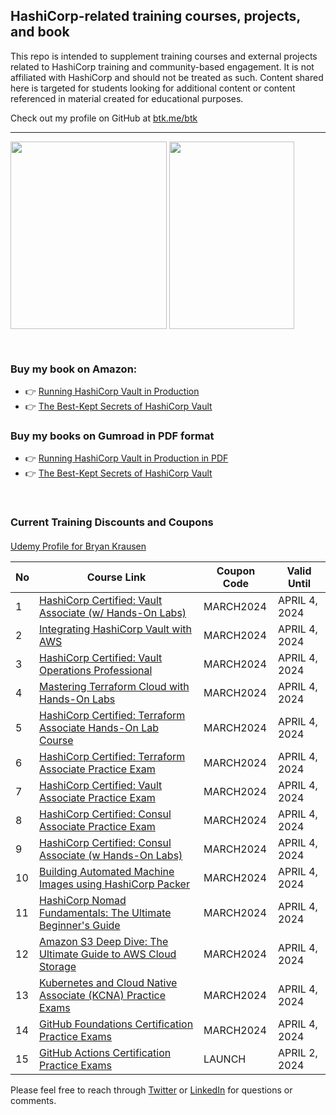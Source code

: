 ## HashiCorp-related training courses, projects, and book

This repo is intended to supplement training courses and external projects related to HashiCorp training and community-based engagement. It is not affiliated with HashiCorp and should not be treated as such. Content shared here is targeted for students looking for additional content or content referenced in material created for educational purposes.

Check out my profile on GitHub at [btk.me/btk](btk.me/btk)

*********************************************************************************

<a href="https://amzn.to/2UeUjAI"> <img align="center" alt="" src="https://images-na.ssl-images-amazon.com/images/I/41SXDY4t6-L._SX404_BO1,204,203,200_.jpg" width="250" height="300" /></a>
<a href="https://amzn.to/3HAw4pF"> <img align="center" alt="" src="https://m.media-amazon.com/images/I/41MY0+EHAbL._SX331_BO1,204,203,200_.jpg" width="200" height="300" /></a>

<br>

### **Buy my book on Amazon:**
- 👉 [Running HashiCorp Vault in Production](https://amzn.to/2UeUjAI)
- 👉 [The Best-Kept Secrets of HashiCorp Vault](https://amzn.to/3HAw4pF)

### **Buy my books on Gumroad in PDF format**
- 👉 [Running HashiCorp Vault in Production in PDF](https://gum.co/vaultbook/)
- 👉 [The Best-Kept Secrets of HashiCorp Vault](https://btkrausen.gumroad.com/l/secretsofvault)
<br>
 
### Current Training Discounts and Coupons

####

[Udemy Profile for Bryan Krausen](https://www.udemy.com/user/bryan-krausen/ "Udemy Profile")

| No  | Course Link | Coupon Code | Valid Until |
| --- | ----------- | ----------- | ----------- |
| 1 | [HashiCorp Certified: Vault Associate (w/ Hands-On Labs)](https://btk.me/v) | MARCH2024 | APRIL 4, 2024 |
| 2 | [Integrating HashiCorp Vault with AWS](https://btk.me/vaws) | MARCH2024 | APRIL 4, 2024 |
| 3 | [HashiCorp Certified: Vault Operations Professional](https://btk.me/vp) | MARCH2024 | APRIL 4, 2024 |
| 4 | [Mastering Terraform Cloud with Hands-On Labs](https://btk.me/tfc) | MARCH2024 | APRIL 4, 2024 |
| 5 | [HashiCorp Certified: Terraform Associate Hands-On Lab Course](https://btk.me/tfhol) | MARCH2024 | APRIL 4, 2024 |
| 6 | [HashiCorp Certified: Terraform Associate Practice Exam](https://btk.me/tf) | MARCH2024 | APRIL 4, 2024 |
| 7 | [HashiCorp Certified: Vault Associate Practice Exam](https://btk.me/vpe) | MARCH2024 | APRIL 4, 2024 |
| 8 | [HashiCorp Certified: Consul Associate Practice Exam](https://btk.me/cpe) | MARCH2024 | APRIL 4, 2024 |
| 9 | [HashiCorp Certified: Consul Associate (w Hands-On Labs)](https://btk.me/c) | MARCH2024 | APRIL 4, 2024 |
| 10 | [Building Automated Machine Images using HashiCorp Packer](https://btk.me/p) | MARCH2024 | APRIL 4, 2024 |
| 11 | [HashiCorp Nomad Fundamentals: The Ultimate Beginner's Guide](https://btk.me/n) | MARCH2024 | APRIL 4, 2024 |
| 12 | [Amazon S3 Deep Dive: The Ultimate Guide to AWS Cloud Storage](https://btk.me/s3) | MARCH2024 | APRIL 4, 2024 |
| 13 | [Kubernetes and Cloud Native Associate (KCNA) Practice Exams](https://btk.me/kcna) | MARCH2024 | APRIL 4, 2024 |
| 14 | [GitHub Foundations Certification Practice Exams](https://btk.me/ghp) | MARCH2024 | APRIL 4, 2024 |
| 15 | [GitHub Actions Certification Practice Exams](https://btk.me/gha) | LAUNCH | APRIL 2, 2024 |

Please feel free to reach through [Twitter](https://twitter.com/btkrausen) or [LinkedIn](https://www.linkedin.com/in/bryan-krausen-5ab8794/) for questions or comments.
